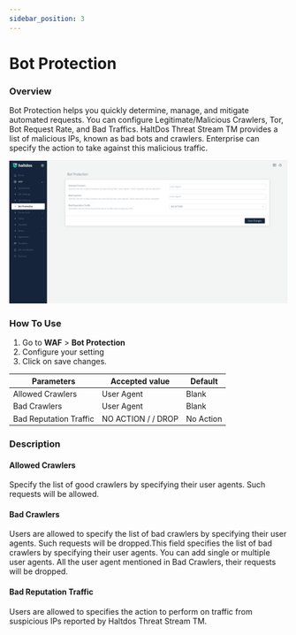 ```yaml
---
sidebar_position: 3
---
```

# Bot Protection

### Overview
Bot Protection helps you quickly determine, manage, and mitigate automated requests. You can configure Legitimate/Malicious Crawlers, Tor, Bot Request Rate, and Bad Traffics. HaltDos Threat Stream TM provides a list of malicious IPs, known as bad bots and crawlers. Enterprise can specify the action to take against this malicious traffic.

![Bot Protection](/img/ce-waf/docs/bot_protection.png)

### How To Use

1. Go to **WAF** > **Bot Protection**
2. Configure your setting
3. Click on save changes.

| Parameters                 | Accepted value                          |  Default  |
|----------------------------|-----------------------------------------|-----------|
| Allowed Crawlers           | User Agent	                           | Blank     |
| Bad Crawlers               | User Agent	                           | Blank     |
| Bad Reputation Traffic	 | NO ACTION / / DROP	                   | No Action |


### Description

#### Allowed Crawlers
Specify the list of good crawlers by specifying their user agents. Such requests will be allowed.

#### Bad Crawlers
Users are allowed to specify the list of bad crawlers by specifying their user agents. Such requests will be dropped.This field specifies the list of bad crawlers by specifying their user agents. You can add single or multiple user agents. All the user agent mentioned in Bad Crawlers, their requests will be dropped.

#### Bad Reputation Traffic
Users are allowed to specifies the action to perform on traffic from suspicious IPs reported by Haltdos Threat Stream TM.
